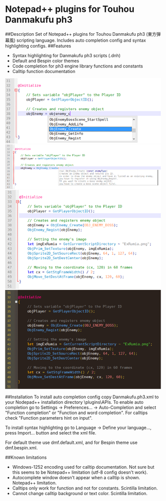 # Notepad++ plugins for Touhou Danmakufu ph3
##Description
Set of Notepad++ plugins for Touhou Danmakufu ph3 (東方弾幕風) scripting language. Includes auto completion config and syntax highlighting configs.
##Features
- Syntax highlighting for Danmakufu ph3 scripts (.dnh)
- Default and Bespin color themes
- Code completion for ph3 engine library functions and constants 
- Calltip function documentation

![Alt text](/screenshot/dmf-auto.png?raw=true "Autocomplete")
![Alt text](/screenshot/dmf-doc.png?raw=true "Calltip")
![Alt text](/screenshot/dmf-default.png?raw=true "Default theme")
![Alt text](/screenshot/dmf-bespin.png?raw=true "Bespin theme")

##Installation
To install auto completion config copy Danmakufu.ph3.xml to your Nodepad++ installation directory \plugins\APIs.
To enable auto completion go to Settings → Preferences... → Auto-Completion and select "Function completion" or "Function and word completion". For calltips check "Function parameters hint on input".

To install syntax highlighting go to Language → Define your language..., press Import... button and select the xml file.

For default theme use dmf.default.xml, and for Bespin theme use dmf.bespin.xml.

##Known limitations
- Windows-1252 encoding used for calltip documentation. Not sure but this seems to be Notepad++ limitation (utf-8 config doesn't work).
- Autocomplete window doesn't appear when a calltip is shown. Notepad++ limitation.
- Calltips only work for function and not for constants. Scintilla limitation.
- Cannot change calltip background or text color. Scintilla limitation.